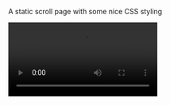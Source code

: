 A static scroll page with some nice CSS styling

![Demonstration](https://i.gyazo.com/0a641f039d4c95d496fb0316d465fcb0.mp4)
